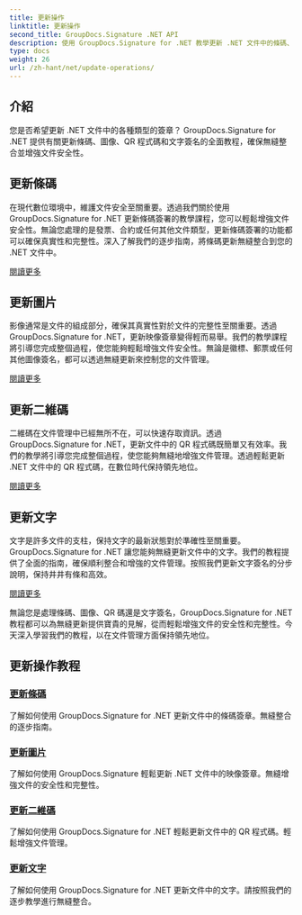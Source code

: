 ```yaml
---
title: 更新操作
linktitle: 更新操作
second_title: GroupDocs.Signature .NET API
description: 使用 GroupDocs.Signature for .NET 教學更新 .NET 文件中的條碼、圖像、QR 碼和文字簽章。加強文件安全和管理。
type: docs
weight: 26
url: /zh-hant/net/update-operations/
---
```

## 介紹

您是否希望更新 .NET 文件中的各種類型的簽章？ GroupDocs.Signature for .NET 提供有關更新條碼、圖像、QR 程式碼和文字簽名的全面教程，確保無縫整合並增強文件安全性。

## 更新條碼
在現代數位環境中，維護文件安全至關重要。透過我們關於使用 GroupDocs.Signature for .NET 更新條碼簽署的教學課程，您可以輕鬆增強文件安全性。無論您處理的是發票、合約或任何其他文件類型，更新條碼簽署的功能都可以確保真實性和完整性。深入了解我們的逐步指南，將條碼更新無縫整合到您的 .NET 文件中。

[閱讀更多](./update-barcode/)

## 更新圖片
影像通常是文件的組成部分，確保其真實性對於文件的完整性至關重要。透過 GroupDocs.Signature for .NET，更新映像簽章變得輕而易舉。我們的教學課程將引導您完成整個過程，使您能夠輕鬆增強文件安全性。無論是徽標、郵票或任何其他圖像簽名，都可以透過無縫更新來控制您的文件管理。

[閱讀更多](./update-image/)

## 更新二維碼
二維碼在文件管理中已經無所不在，可以快速存取資訊。透過 GroupDocs.Signature for .NET，更新文件中的 QR 程式碼既簡單又有效率。我們的教學將引導您完成整個過程，使您能夠無縫地增強文件管理。透過輕鬆更新 .NET 文件中的 QR 程式碼，在數位時代保持領先地位。

[閱讀更多](./update-qr-code/)

## 更新文字
文字是許多文件的支柱，保持文字的最新狀態對於準確性至關重要。 GroupDocs.Signature for .NET 讓您能夠無縫更新文件中的文字。我們的教程提供了全面的指南，確保順利整合和增強的文件管理。按照我們更新文字簽名的分步說明，保持井井有條和高效。

[閱讀更多](./update-text/)

無論您是處理條碼、圖像、QR 碼還是文字簽名，GroupDocs.Signature for .NET 教程都可以為無縫更新提供寶貴的見解，從而輕鬆增強文件的安全性和完整性。今天深入學習我們的教程，以在文件管理方面保持領先地位。
## 更新操作教程
### [更新條碼](./update-barcode/)
了解如何使用 GroupDocs.Signature for .NET 更新文件中的條碼簽章。無縫整合的逐步指南。
### [更新圖片](./update-image/)
了解如何使用 GroupDocs.Signature 輕鬆更新 .NET 文件中的映像簽章。無縫增強文件的安全性和完整性。
### [更新二維碼](./update-qr-code/)
了解如何使用 GroupDocs.Signature for .NET 輕鬆更新文件中的 QR 程式碼。輕鬆增強文件管理。
### [更新文字](./update-text/)
了解如何使用 GroupDocs.Signature for .NET 更新文件中的文字。請按照我們的逐步教學進行無縫整合。